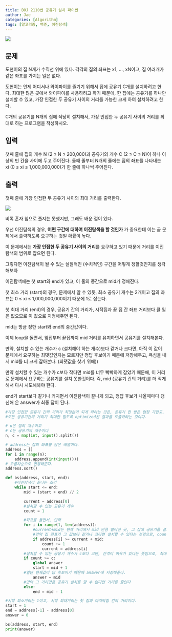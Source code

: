 ```yaml
---
title: BOJ 2110번 공유기 설치 파이썬
author: Jae
categories: [Algorithm]
tags: [알고리즘, 백준, 이진탐색]
---
```


![](https://velog.velcdn.com/images/a87380/post/bdf917c6-c307-4c0a-a0f5-5ab9bd342a8f/image.png)

## 문제

도현이의 집 N개가 수직선 위에 있다. 각각의 집의 좌표는 x1, ..., xN이고, 집 여러개가 같은 좌표를 가지는 일은 없다.

도현이는 언제 어디서나 와이파이를 즐기기 위해서 집에 공유기 C개를 설치하려고 한다. 최대한 많은 곳에서 와이파이를 사용하려고 하기 때문에, 한 집에는 공유기를 하나만 설치할 수 있고, 가장 인접한 두 공유기 사이의 거리를 가능한 크게 하여 설치하려고 한다.

C개의 공유기를 N개의 집에 적당히 설치해서, 가장 인접한 두 공유기 사이의 거리를 최대로 하는 프로그램을 작성하시오.

## 입력

첫째 줄에 집의 개수 N (2 ≤ N ≤ 200,000)과 공유기의 개수 C (2 ≤ C ≤ N)이 하나 이상의 빈 칸을 사이에 두고 주어진다. 둘째 줄부터 N개의 줄에는 집의 좌표를 나타내는 xi (0 ≤ xi ≤ 1,000,000,000)가 한 줄에 하나씩 주어진다.

## 출력

첫째 줄에 가장 인접한 두 공유기 사이의 최대 거리를 출력한다.

![](https://velog.velcdn.com/images/a87380/post/37fbb25b-22fa-4783-88aa-65ec0a87f548/image.png)

비록 혼자 힘으로 풀지는 못했지만, 그래도 배운 점이 있다.

우선 이진탐색의 경우, **어떤 구간에 대하여 이진탐색을 할 것인가** 가 중요한데 이는 곧 문제에서 출력하도록 요구하는 것일 확률이 높다.

이 문제에서는 **가장 인접한 두 공유기 사이의 거리**를 요구하고 있기 때문에 거리를 이진탐색의 범위로 잡으면 된다.

그렇다면 이진탐색이 될 수 있는 실질적인 (수치적인) 구간을 어떻게 정할것인지를 생각해보자

이진탐색에는 첫 start와 end가 있고, 이 둘의 중간으로 mid가 정해진다.

첫 최소 거리 (start)의 경우, 문제에서 알 수 있듯, 최소 공유기 개수는 2개이고 집의 좌표는 0 ≤ xi ≤ 1,000,000,000이기 때문에 1로 잡는다.

첫 최대 거리 (end)의 경우, 공유기 간의 거리가, 시작집과 끝 집 간 좌표 거리보다 클 일은 없으므로 이 값으로 지정해주면 된다.

mid는 방금 정한 start와 end의 중간값이다.

이제 loop을 돌면서, 앞집부터 끝집까지 mid 거리를 유지하면서 공유기를 설치해본다.

만약, 설치할 수 있는 개수가 c (설치해야 하는 개수)보다 같거나 크다면, 아직 이 값이 문제에서 요구하는 최댓값인지는 모르지만 정답 후보이기 때문에 저장해두고, 욕심을 내서 mid를 더 크게 잡아본다. (최댓값을 찾기 위해))

만약 설치할 수 있는 개수가 c보다 작다면 mid를 너무 빡빡하게 잡았기 때문에, 이 거리로 문제에서 요구하는 공유기를 설치 못한것이다. 즉, mid (공유기 간의 거리)를 더 작게 해서 다시 시도해봐야 한다.

end가 start보다 같거나 커지면서 이진탐색이 끝나게 되고, 정답 후보가 나올때마다 갱신해 온 answer가 최종 답이 된다.

```python
#가장 인접한 공유기 간의 거리가 최댓값이 되게 하라는 것은, 공유기 한 쌍은 엄청 가깝고, 다른 한 쌍은 엄청 먼 경우같이 편향적인 경우를 지양하고
#모든 공유기간의 거리가 최대한 멀도록 optimized된 결과를 도출하라는 것이다.

# n은 집의 개수이고
# c는 공유기의 개수이다
n, c = map(int, input().split())

# address는 집의 좌표를 담은 배열이다.
address = []
for i in range(n):
    address.append(int(input()))
# 오름차순으로 변경해준다.
address.sort()

def bs(address, start, end):
    #이진탐색이 끝나는 조건
    while start <= end:
        mid = (start + end) // 2

        current = address[0]
        #설치할 수 있는 공유기 개수
        count = 1

        #좌표를 돌면서, 만약
        for i in range(1, len(address)):
            #current+mid는 현재 거리에서 mid 만큼 떨어진 곳, 그 집에 공유기를 설치할 수 있는지 보는것이다.
            #만약 집 좌표가 그 값보다 같거나 크다면 설치할 수 있다는 것임으로, count (설치 가능한 공유기 개수)를 추가해주고, current(현재 위치)를 갱신한다.
            if address[i] >= current + mid:
                count += 1
                current = address[i]
        #설치할 수 있는 공유기 개수가 c보다 크면, 간격이 여유가 있다는 뜻임으로, 최대값을 찾기 위해서 거리를 더 넓혀준다.
        if count >= c:
            global answer
            start = mid + 1
        #일단 현재값이 답 후보이기 때문에 answer에 저장해준다.
            answer = mid
        #만약 그 거리만큼 공유기 설치를 할 수 없다면 거리를 줄인다
        else:
            end = mid - 1

#시작 최소거리는 1이고, 시작 최대거리는 첫 집과 마지막집 간의 거리이다.
start = 1
end = address[-1] - address[0]
answer = 0

bs(address, start, end)
print(answer)
```
